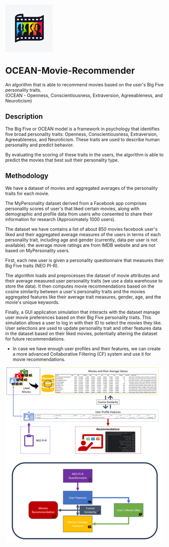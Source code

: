 <img src="Diagrams/icon.webp" width="150" alt="alt text">

# OCEAN-Movie-Recommender
An algorithm that is able to recommend movies based on the user's Big Five personality traits.  
(OCEAN - Openness, Conscientiousness, Extraversion, Agreeableness, and Neuroticism)   
   
## Description
The Big Five or OCEAN model is a framework in psychology that identifies five broad personality traits: Openness, Conscientiousness, Extraversion, Agreeableness, and Neuroticism. These traits are used to describe human personality and predict behavior.
   
By evaluating the scoring of these traits in the users, the algorithm is able to predict the movies that best suit their personality type.
   
## Methodology
We have a dataset of movies and aggregated averages of the personality traits for each movie.    
   
The MyPersonality dataset derived from a Facebook app comprises personality scores of user's that liked certain movies, along with demographic and profile data from users who consented to share their information for research (Approximately 1000 users).   

The dataset we have contains a list of about 850 movies facebook user's liked and their aggregated average measures of the users in terms of each personality trait, including age and gender (currently, data per user is not available). the average movie ratings are from IMDB website and are not based on MyPersonality users.
    
First, each new user is given a personality questionnaire that measures their Big Five traits (NEO PI-R).     
     
The algorithm loads and preprocesses the dataset of movie attributes and their average measured user personality traits (we use a data warehouse to store the data). It then computes movie recommendations based on the cosine similarity between a user's personality traits and the movies aggregated features like their average trait measures, gender, age, and the movie's unique keywords.
   
Finally, a GUI application simulation that interacts with the dataset manage user movie preferences based on their Big Five personality traits. This simulation allows a user to log in with their ID to select the movies they like. User selections are used to update personality trait and other features data in the dataset based on their liked movies, potentially altering the dataset for future recommendations.

* In case we have enough user profiles and their features, we can create a more advanced Collaborative Filtering (CF) system and use it for movie recommendations.

<img src="Diagrams/diagram1.png" width="600" alt="alt text">
<img src="Diagrams/diagram2.png" width="600" alt="alt text">




